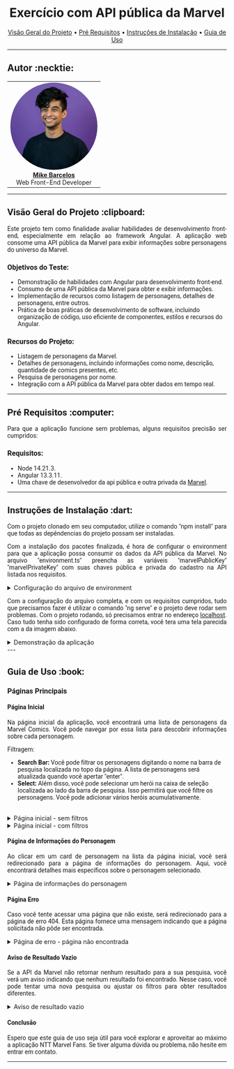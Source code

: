 <html>
<body>
  
 <h1 align="center"> Exercício com API pública da Marvel</h1>
  
  <p align="center">
 <a href="#-visão-geral-do-projeto-clipboard"> Visão Geral do Projeto</a> •
 <a href="#-pré-requisitos-computer">Pré Requisitos</a> •
 <a href="#-instruções-de-instalação-dart">Instruções de Instalação</a> •
 <a href="#-guia-de-uso-book">Guia de Uso</a>
</p>
  
  ---
  
  <h2> Autor :necktie: </h2>
  <table align="center">
   <tr>
    <td align="center"><a href="https://www.linkedin.com/in/mike-barcelos-b4648016a/"><img style="border-radius: 50%;" src="https://github.com/GabrielSG20/API4Sem2021/blob/documentation/images/MikeBarcelos.jfif" width="200px;" alt=""/><br/><b>Mike Barcelos</b></a>
      <br/>
      Web Front-End Developer
     </td>
   </tr>
  </table>

 ---
  
  <h2 style="font-family:roboto;"> Visão Geral do Projeto :clipboard:</h2>
  
  <p align="justify" style="font-family:roboto;">Este projeto tem como finalidade avaliar habilidades de desenvolvimento front-end, especialmente em relação ao framework Angular. A aplicação web consome uma API pública da Marvel para exibir informações sobre personagens do universo da Marvel.</p>
  <h3 style="font-family:roboto;"> Objetivos do Teste:</h3>
  <ul>
    <li style="font-family:roboto;">Demonstração de habilidades com Angular para desenvolvimento front-end.</li>
    <li style="font-family:roboto;">Consumo de uma API pública da Marvel para obter e exibir informações.</li>
    <li style="font-family:roboto;">Implementação de recursos como listagem de personagens, detalhes de personagens, entre outros.</li>
    <li style="font-family:roboto;">Prática de boas práticas de desenvolvimento de software, incluindo organização de código, uso eficiente de componentes, estilos e recursos do Angular.</li>
  </ul>
    <h3 style="font-family:roboto;"> Recursos do Projeto:</h3>
  <ul>
    <li style="font-family:roboto;">Listagem de personagens da Marvel.</li>
    <li style="font-family:roboto;">Detalhes de personagens, incluindo informações como nome, descrição, quantidade de comics presentes, etc.</li>
    <li style="font-family:roboto;">Pesquisa de personagens por nome.</li>
    <li style="font-family:roboto;">Integração com a API pública da Marvel para obter dados em tempo real.</li>
  </ul>
  
  ---
  
  <h2 style="font-family:roboto;"> Pré Requisitos :computer:</h2>

  <p align="justify" style="font-family:roboto;"> Para que a aplicação funcione sem problemas, alguns requisitos precisão ser cumpridos:</p>
  
  <h3 style="font-family:roboto;"> Requisitos:</h3>
  <ul>
    <li style="font-family:roboto;">Node 14.21.3.</li>
    <li style="font-family:roboto;">Angular 13.3.11.</li>
    <li style="font-family:roboto;">Uma chave de desenvolvedor da api pública e outra privada da <a href="https://www.marvel.com/signin?referer=https%3A%2F%2Fdeveloper.marvel.com%2Faccount">Marvel</a>.</li>
  </ul>
  
  ---
  
  <h2 style="font-family:roboto;"> Instruções de Instalação :dart:</h2>
     <p align="justify" style="font-family:roboto;">Com o projeto clonado em seu computador, utilize o comando "npm install" para que todas as depêndencias do projeto possam ser instaladas.</p>
     <p align="justify" style="font-family:roboto;">Com a instalação dos pacotes finalizada, é hora de configurar o environment para que a aplicação possa consumir os dados da API pública da Marvel. No arquivo "environment.ts" preencha as variáveis "marvelPublicKey" "marvelPrivateKey" com suas chaves pública e privada do cadastro na API listada nos requisitos.</p>
 <details>
  <summary>Configuração do arquivo de environment</summary>
   <img style="border-radius: 50%;" src="https://github.com/MikeBBatista/marvelCharacterInfo/assets/46934773/93b676fe-9416-4ba2-a778-25e2e8019c0f" width="auto;" alt=""/>

  </details>
  <p align="justify" style="font-family:roboto;">Com a configuração do arquivo completa, e com os requisitos cumpridos, tudo que precisamos fazer é utilizar o comando "ng serve" e o projeto deve rodar sem problemas. Com o projeto rodando, só precisamos entrar no endereço <a href="http://localhost:4200/">localhost</a>. Caso tudo tenha sido configurado de forma correta, você tera uma tela parecida com a da imagem abaixo.</p>
   <details>
  <summary>Demonstração da aplicação</summary>
   <img style="border-radius: 50%;" src="https://github.com/MikeBBatista/marvelCharacterInfo/assets/46934773/2c3375f4-41e6-46fb-bb43-a82900ca184e" width="auto" alt=""/>
  </details>
  ---
   
  <h2 style="font-family:roboto;"> Guia de Uso :book:</h2>
  <h3 style="font-family:roboto;">Páginas Principais</h3>
  <h4 align="justify" style="font-family:roboto;">Página Inicial</h4>
  <p align="justify" style="font-family:roboto;">Na página inicial da aplicação, você encontrará uma lista de personagens da Marvel Comics. Você pode navegar por essa lista para descobrir informações sobre cada personagem.</p>
  <p align="justify" style="font-family:roboto;">Filtragem:</p>
  <ul>
    <li style="font-family:roboto;"><b>Search Bar:</b> Você pode filtrar os personagens digitando o nome na barra de pesquisa localizada no topo da página. A lista de personagens será atualizada quando você apertar "enter".</li>
    <li style="font-family:roboto;"><b>Select:</b> Além disso, você pode selecionar um herói na caixa de seleção localizada ao lado da barra de pesquisa. Isso permitirá que você filtre os personagens. Você pode adicionar vários heróis acumulativamente.</li>
  </ul>
  <br>
  <details>
  <summary>Página inicial - sem filtros</summary>
   <img style="border-radius: 50%;" src="https://github.com/MikeBBatista/marvelCharacterInfo/assets/46934773/85435bb1-d870-409b-9959-18b1761cc609" width="auto;" alt=""/>
  </details>
  <details>
    <summary>Página inicial - com filtros</summary>
   <img style="border-radius: 50%;" src="https://github.com/MikeBBatista/marvelCharacterInfo/assets/46934773/0a483c98-d3ec-44e5-8462-ffa57d8702ba" width="auto;" alt=""/>
  </details>
  <h4 align="justify" style="font-family:roboto;">Página de Informações do Personagem</h4>
  <p align="justify" style="font-family:roboto;">Ao clicar em um card de personagem na lista da página inicial, você será redirecionado para a página de informações do personagem. Aqui, você encontrará detalhes mais específicos sobre o personagem selecionado.</p>
  <details>
    <summary>Página de informações do personagem</summary>
   <img style="border-radius: 50%;" src="https://github.com/MikeBBatista/marvelCharacterInfo/assets/46934773/9737e397-6be4-45f7-8c8a-ecf6f757189e" width="auto;" alt=""/>
  </details>
  <h4 align="justify" style="font-family:roboto;">Página Erro</h4>
  <p align="justify" style="font-family:roboto;">Caso você tente acessar uma página que não existe, será redirecionado para a página de erro 404. Esta página fornece uma mensagem indicando que a página solicitada não pôde ser encontrada.</p>
  <details>
    <summary>Página de erro - página não encontrada</summary>
   <img style="border-radius: 50%;" src="https://github.com/MikeBBatista/marvelCharacterInfo/assets/46934773/7420e522-d13c-4977-b61a-cbd14a4f8d0a" width="auto;" alt=""/>
  </details>
  <h4 align="justify" style="font-family:roboto;">Aviso de Resultado Vazio</h4>
  <p align="justify" style="font-family:roboto;">Se a API da Marvel não retornar nenhum resultado para a sua pesquisa, você verá um aviso indicando que nenhum resultado foi encontrado. Nesse caso, você pode tentar uma nova pesquisa ou ajustar os filtros para obter resultados diferentes.</p>
  <details>
    <summary>Aviso de resultado vazio</summary>
   <img style="border-radius: 50%;" src="https://github.com/MikeBBatista/marvelCharacterInfo/assets/46934773/09c36151-e185-4805-aa72-b3ec9190c5e4" width="auto" alt=""/>
  </details>
  <h4 align="justify" style="font-family:roboto;">Conclusão</h4>
  <p align="justify" style="font-family:roboto;">Espero que este guia de uso seja útil para você explorar e aproveitar ao máximo a aplicação NTT Marvel Fans. Se tiver alguma dúvida ou problema, não hesite em entrar em contato.</p>
    
  ---

</body>
</html>

